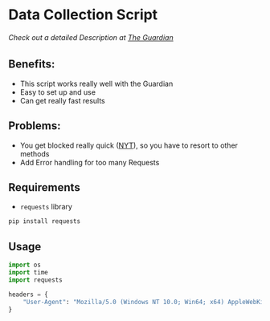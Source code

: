 # Data Collection Script

###### Check out a detailed Description at [The Guardian](../Guardian/)

## Benefits:

- This script works really well with the Guardian
- Easy to set up and use
- Can get really fast results

## Problems:

- You get blocked really quick ([NYT](../NYT/)), so you have to resort to other methods
- Add Error handling for too many Requests

## Requirements

- `requests` library

```sh
pip install requests
```

## Usage

```python
import os
import time
import requests

headers = {
    "User-Agent": "Mozilla/5.0 (Windows NT 10.0; Win64; x64) AppleWebKit/537.36 (KHTML, like Gecko) Chrome/58.0.3029.110 Safari/537.3"
}
```
